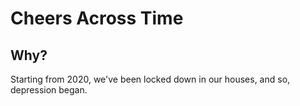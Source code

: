 # Cheers Across Time
## Why?
Starting from 2020, we've been locked down in our houses, and so, depression began.